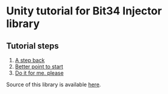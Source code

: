 # **Unity tutorial for Bit34 Injector library**

## Tutorial steps
1. [A step back](Game1/Game1ReadMe.md)
1. [Better point to start](Game2/Game2ReadMe.md)
1. [Do it for me, please](Game3/Game3ReadMe.md)

Source of this library is available [here](https://github.com/bit34/bit34-injector).